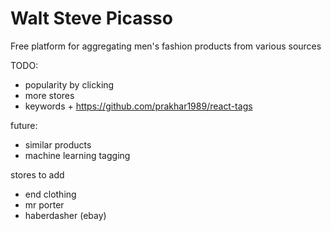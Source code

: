 Walt Steve Picasso
==================

Free platform for aggregating men's fashion products from various sources

TODO:
- popularity by clicking
- more stores
- keywords + https://github.com/prakhar1989/react-tags

future:
- similar products
- machine learning tagging

stores to add
- end clothing
- mr porter
- haberdasher (ebay)
